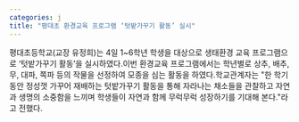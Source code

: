 ```yaml
---
categories: j
title: "평대초 환경교육 프로그램 ‘텃밭가꾸기 활동’ 실시"
---
```

평대초등학교(교장 유정희)는 4일 1~6학년 학생을 대상으로 생태환경 교육 프로그램으로 ‘텃밭가꾸기 활동’을 실시하였다.이번 환경교육 프로그램에서는 학년별로 상추, 배추, 무, 대파, 쪽파 등의 작물을 선정하여 모종을 심는 활동을 하였다.학교관계자는 "한 학기 동안 정성껏 가꾸어 재배하는 텃밭가꾸기 활동을 통해 자라나는 채소들을 관찰하고 자연과 생명의 소중함을 느끼며 학생들이 자연과 함께 무럭무럭 성장하기를 기대해 본다."라고 전했다.